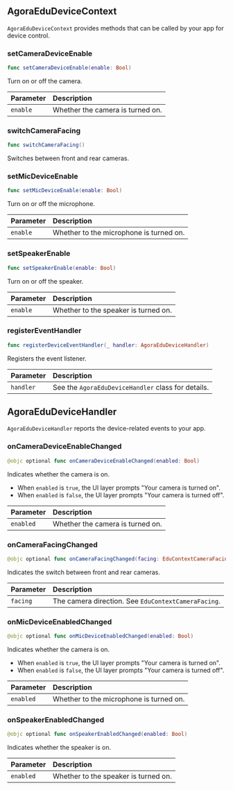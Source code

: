 ## AgoraEduDeviceContext

`AgoraEduDeviceContext` provides methods that can be called by your app for device control.

### setCameraDeviceEnable

```swift
func setCameraDeviceEnable(enable: Bool)
```

Turn on or off the camera.

| Parameter | Description |
| :------- | :--------------- |
| `enable` | Whether the camera is turned on. |

### switchCameraFacing

```swift
func switchCameraFacing()
```

Switches between front and rear cameras.

### setMicDeviceEnable

```swift
func setMicDeviceEnable(enable: Bool)
```

Turn on or off the microphone.

| Parameter | Description |
| :------- | :--------------- |
| `enable` | Whether to the microphone is turned on. |

### setSpeakerEnable

```swift
func setSpeakerEnable(enable: Bool)
```

Turn on or off the speaker.

| Parameter | Description |
| :------- | :--------------- |
| `enable` | Whether to the speaker is turned on. |

### registerEventHandler

```swift
func registerDeviceEventHandler(_ handler: AgoraEduDeviceHandler)
```

Registers the event listener.

| Parameter | Description |
| :-------- | :-------------------------------- |
| `handler` | See the `AgoraEduDeviceHandler` class for details. |

## AgoraEduDeviceHandler

`AgoraEduDeviceHandler` reports the device-related events to your app.

### onCameraDeviceEnableChanged

```swift
@objc optional func onCameraDeviceEnableChanged(enabled: Bool)
```

Indicates whether the camera is on.

- When `enabled` is `true`, the UI layer prompts "Your camera is turned on".
- When `enabled` is `false`, the UI layer prompts "Your camera is turned off".

| Parameter | Description |
| :-------- | :--------------- |
| `enabled` | Whether the camera is turned on. |

### onCameraFacingChanged

```swift
@objc optional func onCameraFacingChanged(facing: EduContextCameraFacing)
```

Indicates the switch between front and rear cameras.

| Parameter | Description |
| :------- | :------------------------------------------ |
| `facing` | The camera direction. See `EduContextCameraFacing`. |

### onMicDeviceEnabledChanged

```swift
@objc optional func onMicDeviceEnabledChanged(enabled: Bool)
```

Indicates whether the camera is on.

- When `enabled` is `true`, the UI layer prompts "Your camera is turned on".
- When `enabled` is `false`, the UI layer prompts "Your camera is turned off".

| Parameter | Description |
| :-------- | :--------------- |
| `enabled` | Whether to the microphone is turned on. |

### onSpeakerEnabledChanged

```swift
@objc optional func onSpeakerEnabledChanged(enabled: Bool)
```

Indicates whether the speaker is on.

| Parameter | Description |
| :-------- | :--------------- |
| `enabled` | Whether to the speaker is turned on. |
